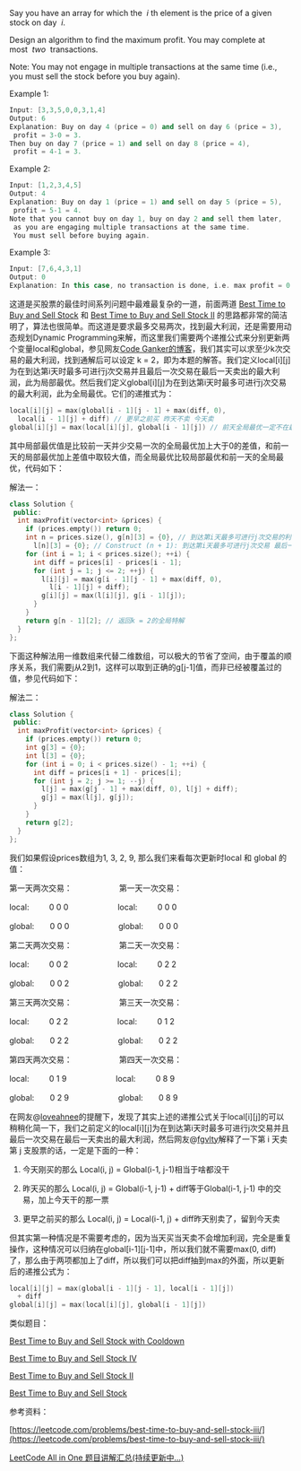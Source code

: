 Say you have an array for which the  _i_ th element is the price of a given stock on day  _i_.

Design an algorithm to find the maximum profit. You may complete at most  _two_  transactions.

Note: You may not engage in multiple transactions at the same time (i.e., you must sell the stock before you buy again).

Example 1:

```cpp
Input: [3,3,5,0,0,3,1,4]
Output: 6
Explanation: Buy on day 4 (price = 0) and sell on day 6 (price = 3),
 profit = 3-0 = 3.
Then buy on day 7 (price = 1) and sell on day 8 (price = 4),
 profit = 4-1 = 3.
```

Example 2:

```cpp
Input: [1,2,3,4,5]
Output: 4
Explanation: Buy on day 1 (price = 1) and sell on day 5 (price = 5),
 profit = 5-1 = 4.
Note that you cannot buy on day 1, buy on day 2 and sell them later,
 as you are engaging multiple transactions at the same time.
 You must sell before buying again.
```

Example 3:

```cpp
Input: [7,6,4,3,1]
Output: 0
Explanation: In this case, no transaction is done, i.e. max profit = 0.
```

这道是买股票的最佳时间系列问题中最难最复杂的一道，前面两道 [Best Time to Buy and Sell Stock](http://www.cnblogs.com/grandyang/p/4280131.html) 和 [Best Time to Buy and Sell Stock II](http://www.cnblogs.com/grandyang/p/4280803.html) 的思路都非常的简洁明了，算法也很简单。而这道是要求最多交易两次，找到最大利润，还是需要用动态规划Dynamic Programming来解，而这里我们需要两个递推公式来分别更新两个变量local和global，参见网友[Code Ganker的博客](http://blog.csdn.net/linhuanmars/article/details/23236995)，我们其实可以求至少k次交易的最大利润，找到通解后可以设定 k = 2，即为本题的解答。我们定义local\[i\]\[j\]为在到达第i天时最多可进行j次交易并且最后一次交易在最后一天卖出的最大利润，此为局部最优。然后我们定义global\[i\]\[j\]为在到达第i天时最多可进行j次交易的最大利润，此为全局最优。它们的递推式为：

```cpp
local[i][j] = max(global[i - 1][j - 1] + max(diff, 0),
  local[i - 1][j] + diff) // 更早之前买 昨天不卖 今天卖
global[i][j] = max(local[i][j], global[i - 1][j]) // 前天全局最优一定不在最后交易
```

其中局部最优值是比较前一天并少交易一次的全局最优加上大于0的差值，和前一天的局部最优加上差值中取较大值，而全局最优比较局部最优和前一天的全局最优，代码如下：

解法一：

```cpp
class Solution {
 public:
  int maxProfit(vector<int> &prices) {
    if (prices.empty()) return 0;
    int n = prices.size(), g[n][3] = {0}, // 到达第i天最多可进行j次交易的利润
      l[n][3] = {0}; // Construct (n + 1): 到达第i天最多可进行j次交易 最后一天卖出的利润
    for (int i = 1; i < prices.size(); ++i) {
      int diff = prices[i] - prices[i - 1];
      for (int j = 1; j <= 2; ++j) {
        l[i][j] = max(g[i - 1][j - 1] + max(diff, 0),
          l[i - 1][j] + diff);
        g[i][j] = max(l[i][j], g[i - 1][j]);
      }
    }
    return g[n - 1][2]; // 返回k = 2的全局特解
  }
};
```

下面这种解法用一维数组来代替二维数组，可以极大的节省了空间，由于覆盖的顺序关系，我们需要j从2到1，这样可以取到正确的g\[j-1\]值，而非已经被覆盖过的值，参见代码如下：

解法二：

```cpp
class Solution {
 public:
  int maxProfit(vector<int> &prices) {
    if (prices.empty()) return 0;
    int g[3] = {0};
    int l[3] = {0};
    for (int i = 0; i < prices.size() - 1; ++i) {
      int diff = prices[i + 1] - prices[i];
      for (int j = 2; j >= 1; --j) {
        l[j] = max(g[j - 1] + max(diff, 0), l[j] + diff);
        g[j] = max(l[j], g[j]);
      }
    }
    return g[2];
  }
};
```

我们如果假设prices数组为1, 3, 2, 9, 那么我们来看每次更新时local 和 global 的值：

第一天两次交易：　　　　　　第一天一次交易：

local:　　  0 0 0 　　　　　　local:　　  0 0 0

global:　　0 0 0　　　　　 　global:　　0 0 0

第二天两次交易：　　　　　　第二天一次交易：

local:　　  0 0 2 　　　　　　local:　　  0 2 2

global:　　0 0 2　　　　　 　global:　　0 2 2

第三天两次交易：　　　　　　第三天一次交易：

local:　　  0 2 2 　　　　　　local:　　  0 1 2

global:　　0 2 2　　　　 　　global:　　0 2 2

第四天两次交易：　　　　　　第四天一次交易：

local:　　  0 1 9 　　　　　　local:　　  0 8 9

global:　　0 2 9　　　　　 　global:　　0 8 9

在网友@[loveahnee](http://home.cnblogs.com/u/1221269/)的提醒下，发现了其实上述的递推公式关于local\[i\]\[j\]的可以稍稍化简一下，我们之前定义的local\[i\]\[j\]为在到达第i天时最多可进行j次交易并且最后一次交易在最后一天卖出的最大利润，然后网友@[fgvlty](http://home.cnblogs.com/u/985421/)解释了一下第 i 天卖第 j 支股票的话，一定是下面的一种：

1. 今天刚买的那么 Local(i, j) = Global(i-1, j-1)相当于啥都没干

1. 昨天买的那么 Local(i, j) = Global(i-1, j-1) + diff等于Global(i-1, j-1) 中的交易，加上今天干的那一票

1. 更早之前买的那么 Local(i, j) = Local(i-1, j) + diff昨天别卖了，留到今天卖

但其实第一种情况是不需要考虑的，因为当天买当天卖不会增加利润，完全是重复操作，这种情况可以归纳在global\[i-1\]\[j-1\]中，所以我们就不需要max(0, diff)了，那么由于两项都加上了diff，所以我们可以把diff抽到max的外面，所以更新后的递推公式为：

```cpp
local[i][j] = max(global[i - 1][j - 1], local[i - 1][j])
  + diff
global[i][j] = max(local[i][j], global[i - 1][j])
```

类似题目：

[Best Time to Buy and Sell Stock with Cooldown](http://www.cnblogs.com/grandyang/p/4997417.html)

[Best Time to Buy and Sell Stock IV](http://www.cnblogs.com/grandyang/p/4295761.html)

[Best Time to Buy and Sell Stock II](http://www.cnblogs.com/grandyang/p/4280803.html)

[Best Time to Buy and Sell Stock](http://www.cnblogs.com/grandyang/p/4280131.html)

参考资料：

[https://leetcode.com/problems/best-time-to-buy-and-sell-stock-iii/](https://leetcode.com/problems/best-time-to-buy-and-sell-stock-iii/)

[LeetCode All in One 题目讲解汇总(持续更新中...)](http://www.cnblogs.com/grandyang/p/4606334.html)
